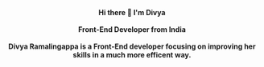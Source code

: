 
<div align="center">
    <strong>Hi there 👋 I'm Divya</strong>
    <br />
    <br />
    <strong>Front-End Developer from India</strong>
    <br />
    <br />
    <strong>Divya Ramalingappa is a Front-End developer focusing on improving her skills in a much more efficent way.</strong>
</div>




